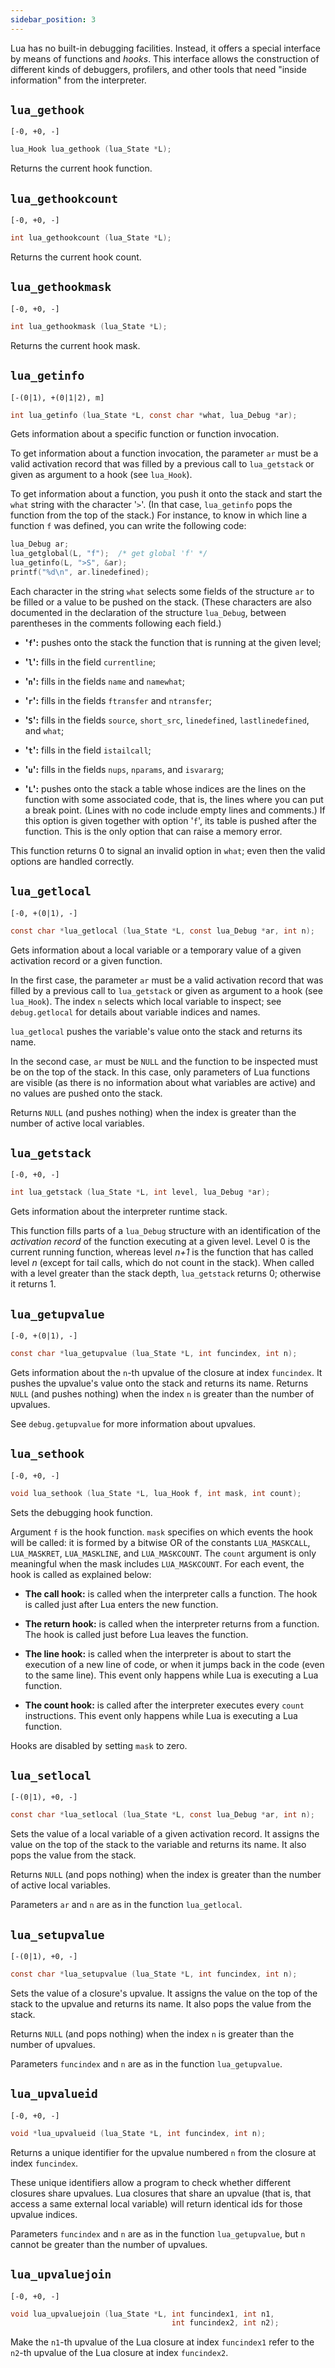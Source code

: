 ```yaml
---
sidebar_position: 3
---
```


Lua has no built-in debugging facilities.
Instead, it offers a special interface
by means of functions and _hooks_.
This interface allows the construction of different
kinds of debuggers, profilers, and other tools
that need "inside information" from the interpreter.

## `lua_gethook`

`[-0, +0, -]`

```c
lua_Hook lua_gethook (lua_State *L);
```

Returns the current hook function.

## `lua_gethookcount`

`[-0, +0, -]`

```c
int lua_gethookcount (lua_State *L);
```

Returns the current hook count.

## `lua_gethookmask`

`[-0, +0, -]`

```c
int lua_gethookmask (lua_State *L);
```

Returns the current hook mask.

## `lua_getinfo`

`[-(0|1), +(0|1|2), m]`

```c
int lua_getinfo (lua_State *L, const char *what, lua_Debug *ar);
```

Gets information about a specific function or function invocation.

To get information about a function invocation,
the parameter `ar` must be a valid activation record that was
filled by a previous call to `lua_getstack` or
given as argument to a hook (see `lua_Hook`).

To get information about a function, you push it onto the stack
and start the `what` string with the character '`>`'.
(In that case,
`lua_getinfo` pops the function from the top of the stack.)
For instance, to know in which line a function `f` was defined,
you can write the following code:

```c
lua_Debug ar;
lua_getglobal(L, "f");  /* get global 'f' */
lua_getinfo(L, ">S", &ar);
printf("%d\n", ar.linedefined);
```

Each character in the string `what`
selects some fields of the structure `ar` to be filled or
a value to be pushed on the stack.
(These characters are also documented in the declaration of
the structure `lua_Debug`,
between parentheses in the comments following each field.)

- **'`f`':**
  pushes onto the stack the function that is
  running at the given level;

- **'`l`':** fills in the field `currentline`;

- **'`n`':** fills in the fields `name` and `namewhat`;

- **'`r`':** fills in the fields `ftransfer` and `ntransfer`;

- **'`S`':**
  fills in the fields `source`, `short_src`,
  `linedefined`, `lastlinedefined`, and `what`;

- **'`t`':** fills in the field `istailcall`;

- **'`u`':** fills in the fields
  `nups`, `nparams`, and `isvararg`;

- **'`L`':**
  pushes onto the stack a table whose indices are
  the lines on the function with some associated code,
  that is, the lines where you can put a break point.
  (Lines with no code include empty lines and comments.)
  If this option is given together with option '`f`',
  its table is pushed after the function.
  This is the only option that can raise a memory error.

This function returns 0 to signal an invalid option in `what`;
even then the valid options are handled correctly.

## `lua_getlocal`

`[-0, +(0|1), -]`

```c
const char *lua_getlocal (lua_State *L, const lua_Debug *ar, int n);
```

Gets information about a local variable or a temporary value
of a given activation record or a given function.

In the first case,
the parameter `ar` must be a valid activation record that was
filled by a previous call to `lua_getstack` or
given as argument to a hook (see `lua_Hook`).
The index `n` selects which local variable to inspect;
see `debug.getlocal` for details about variable indices
and names.

`lua_getlocal` pushes the variable's value onto the stack
and returns its name.

In the second case, `ar` must be `NULL` and the function
to be inspected must be on the top of the stack.
In this case, only parameters of Lua functions are visible
(as there is no information about what variables are active)
and no values are pushed onto the stack.

Returns `NULL` (and pushes nothing)
when the index is greater than
the number of active local variables.

## `lua_getstack`

`[-0, +0, -]`

```c
int lua_getstack (lua_State *L, int level, lua_Debug *ar);
```

Gets information about the interpreter runtime stack.

This function fills parts of a `lua_Debug` structure with
an identification of the _activation record_
of the function executing at a given level.
Level 0 is the current running function,
whereas level _n+1_ is the function that has called level _n_
(except for tail calls, which do not count in the stack).
When called with a level greater than the stack depth,
`lua_getstack` returns 0;
otherwise it returns 1.

## `lua_getupvalue`

`[-0, +(0|1), -]`

```c
const char *lua_getupvalue (lua_State *L, int funcindex, int n);
```

Gets information about the `n`-th upvalue
of the closure at index `funcindex`.
It pushes the upvalue's value onto the stack
and returns its name.
Returns `NULL` (and pushes nothing)
when the index `n` is greater than the number of upvalues.

See `debug.getupvalue` for more information about upvalues.

## `lua_sethook`

`[-0, +0, -]`

```c
void lua_sethook (lua_State *L, lua_Hook f, int mask, int count);
```

Sets the debugging hook function.

Argument `f` is the hook function.
`mask` specifies on which events the hook will be called:
it is formed by a bitwise OR of the constants
`LUA_MASKCALL`,
`LUA_MASKRET`,
`LUA_MASKLINE`,
and `LUA_MASKCOUNT`.
The `count` argument is only meaningful when the mask
includes `LUA_MASKCOUNT`.
For each event, the hook is called as explained below:

- **The call hook:** is called when the interpreter calls a function.
  The hook is called just after Lua enters the new function.

- **The return hook:** is called when the interpreter returns from a function.
  The hook is called just before Lua leaves the function.

- **The line hook:** is called when the interpreter is about to
  start the execution of a new line of code,
  or when it jumps back in the code (even to the same line).
  This event only happens while Lua is executing a Lua function.

- **The count hook:** is called after the interpreter executes every
  `count` instructions.
  This event only happens while Lua is executing a Lua function.

Hooks are disabled by setting `mask` to zero.

## `lua_setlocal`

`[-(0|1), +0, -]`

```c
const char *lua_setlocal (lua_State *L, const lua_Debug *ar, int n);
```

Sets the value of a local variable of a given activation record.
It assigns the value on the top of the stack
to the variable and returns its name.
It also pops the value from the stack.

Returns `NULL` (and pops nothing)
when the index is greater than
the number of active local variables.

Parameters `ar` and `n` are as in the function `lua_getlocal`.

## `lua_setupvalue`

`[-(0|1), +0, -]`

```c
const char *lua_setupvalue (lua_State *L, int funcindex, int n);
```

Sets the value of a closure's upvalue.
It assigns the value on the top of the stack
to the upvalue and returns its name.
It also pops the value from the stack.

Returns `NULL` (and pops nothing)
when the index `n` is greater than the number of upvalues.

Parameters `funcindex` and `n` are as in
the function `lua_getupvalue`.

## `lua_upvalueid`

`[-0, +0, -]`

```c
void *lua_upvalueid (lua_State *L, int funcindex, int n);
```

Returns a unique identifier for the upvalue numbered `n`
from the closure at index `funcindex`.

These unique identifiers allow a program to check whether different
closures share upvalues.
Lua closures that share an upvalue
(that is, that access a same external local variable)
will return identical ids for those upvalue indices.

Parameters `funcindex` and `n` are as in
the function `lua_getupvalue`,
but `n` cannot be greater than the number of upvalues.

## `lua_upvaluejoin`

`[-0, +0, -]`

```c
void lua_upvaluejoin (lua_State *L, int funcindex1, int n1,
                                    int funcindex2, int n2);
```

Make the `n1`-th upvalue of the Lua closure at index `funcindex1`
refer to the `n2`-th upvalue of the Lua closure at index `funcindex2`.
